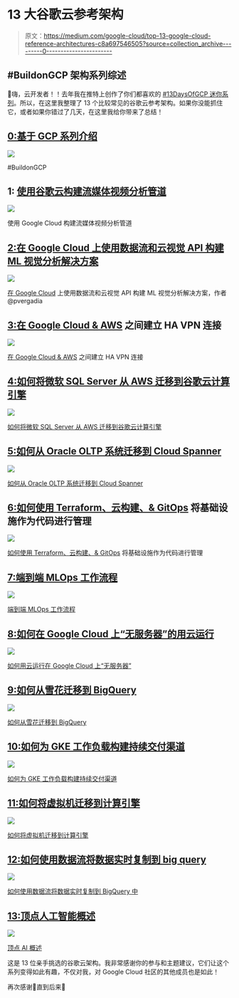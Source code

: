 # 13 大谷歌云参考架构

> 原文：<https://medium.com/google-cloud/top-13-google-cloud-reference-architectures-c8a697546505?source=collection_archive---------0----------------------->

## #BuildonGCP 架构系列综述

👋嗨，云开发者！！去年我在推特上创作了你们都喜欢的 [#13DaysOfGCP 迷你系列](/google-cloud/13-most-common-google-cloud-reference-architectures-23630b46326d)。所以，在这里我整理了 13 个比较常见的谷歌云参考架构。如果你没能抓住它，或者如果你错过了几天，在这里我给你带来了总结！

## [0:基于 GCP 系列介绍](https://twitter.com/pvergadia/status/1402309846184214536)

![](img/717850e23f7bc3f68cbe1269e22e3879.png)

#BuildonGCP

## 1: [使用谷歌云构建流媒体视频分析管道](https://twitter.com/pvergadia/status/1404469266439675908)

![](img/69590e7842c743956456e9592ce6f6c4.png)

使用 Google Cloud 构建流媒体视频分析管道

## [2:在 Google Cloud 上使用数据流和云视觉 API 构建 ML 视觉分析解决方案](https://twitter.com/pvergadia/status/1404891668126519302)

![](img/afb904a0e465938c6481021b27f4da1a.png)

[在 Google Cloud](https://twitter.com/pvergadia/status/1404891668126519302) 上使用数据流和云视觉 API 构建 ML 视觉分析解决方案，作者@pvergadia

## [3:在 Google Cloud & AWS](https://twitter.com/pvergadia/status/1405194061963800579) 之间建立 HA VPN 连接

![](img/41ecfefd06c5825b1f117f29e207c39e.png)

[在 Google Cloud & AWS](https://twitter.com/pvergadia/status/1405194061963800579) 之间建立 HA VPN 连接

## [4:如何将微软 SQL Server 从 AWS 迁移到谷歌云计算引擎](https://twitter.com/pvergadia/status/1405571407363313671)

![](img/484e03e13f88de1aaf9757694f45444b.png)

[如何将微软 SQL Server 从 AWS 迁移到谷歌云计算引擎](https://twitter.com/pvergadia/status/1405571407363313671)

## [5:如何从 Oracle OLTP 系统迁移到 Cloud Spanner](https://twitter.com/pvergadia/status/1405933808378077186)

![](img/25596b85c0584d88c40e53472ca184a2.png)

[如何从 Oracle OLTP 系统迁移到 Cloud Spanner](https://twitter.com/pvergadia/status/1405933808378077186)

## [6:如何使用 Terraform、云构建、& GitOps](https://twitter.com/pvergadia/status/1406295981583441932) 将基础设施作为代码进行管理

![](img/940fe7ac789c0ff1eeebed150ccf5c9f.png)

[如何使用 Terraform、云构建、& GitOps](https://twitter.com/pvergadia/status/1406295981583441932) 将基础设施作为代码进行管理

## [7:端到端 MLOps 工作流程](https://twitter.com/pvergadia/status/1406703531793453061)

![](img/f21e9f7ec59f269d92d688ce4740622e.png)

[端到端 MLOps 工作流程](https://twitter.com/pvergadia/status/1406703531793453061)

## [8:如何在 Google Cloud 上“无服务器”的用云运行](https://twitter.com/pvergadia/status/1407005927312707593)

![](img/6fd6769a8ee0e3b76e690da074dea806.png)

[如何用云运行在 Google Cloud 上“无服务器”](https://twitter.com/pvergadia/status/1407005927312707593)

## [9:如何从雪花迁移到 BigQuery](https://twitter.com/pvergadia/status/1407383318971179009)

![](img/20bd1004399de097e4231f64fce1df72.png)

[如何从雪花迁移到 BigQuery](https://twitter.com/pvergadia/status/1407383318971179009)

## [10:如何为 GKE 工作负载构建持续交付渠道](https://twitter.com/pvergadia/status/1407730741836910596)

![](img/68f9bc91655d3b46836920d98f37828e.png)

[如何为 GKE 工作负载构建持续交付渠道](https://twitter.com/pvergadia/status/1407730741836910596)

## [11:如何将虚拟机迁移到计算引擎](https://twitter.com/pvergadia/status/1408108101316796418)

![](img/9ef09e04ebd1c195ed54530a7baa3da6.png)

[如何将虚拟机迁移到计算引擎](https://twitter.com/pvergadia/status/1408108101316796418)

## [12:如何使用数据流将数据实时复制到 big query](https://twitter.com/pvergadia/status/1408470485155909638)

![](img/cd19fac7505c3b194abbc762e30f3154.png)

[如何使用数据流将数据实时复制到 BigQuery 中](https://twitter.com/pvergadia/status/1408470485155909638)

## [13:顶点人工智能概述](https://twitter.com/pvergadia/status/1408892959219662850)

![](img/77f8628d9e7709ee0fa690eb7848e312.png)

[顶点 AI 概述](https://twitter.com/pvergadia/status/1408892959219662850)

这是 13 位亲手挑选的谷歌云架构。我非常感谢你的参与和主题建议，它们让这个系列变得如此有趣，不仅对我，对 Google Cloud 社区的其他成员也是如此！

再次感谢👋直到后来🙂